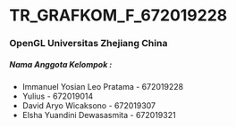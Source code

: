 # TR_GRAFKOM_F_672019228

### OpenGL Universitas Zhejiang China

##### Nama Anggota Kelompok :
- Immanuel Yosian Leo Pratama - 672019228
- Yulius - 672019014 
- David Aryo Wicaksono - 672019307 
- Elsha Yuandini Dewasasmita - 672019321
##
